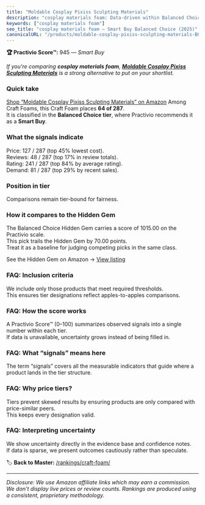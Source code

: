 ```yaml
---
title: "Moldable Cosplay Pixiss Sculpting Materials"
description: "cosplay materials foam: Data-driven within Balanced Choice ranking using the Practivio Score™. Positioned by quality, value, demand, findability, momentum."
keywords: ["cosplay materials foam"]
seo_title: "cosplay materials foam — Smart Buy Balanced Choice (2025)"
canonicalURL: "/products/moldable-cosplay-pixiss-sculpting-materials-B082P7MWR2/"
---
```


**🏆 Practivio Score™:** 945 — _Smart Buy_


*If you're comparing **cosplay materials foam**, **[Moldable Cosplay Pixiss Sculpting Materials](https://www.amazon.com/dp/B082P7MWR2?tag=practivio-20)** is a strong alternative to put on your shortlist.*
### Quick take
[Shop “Moldable Cosplay Pixiss Sculpting Materials” on Amazon](https://www.amazon.com/dp/B082P7MWR2?tag=practivio-20)
Among Craft Foams, this Craft Foam places **64 of 287**.  
It is classified in the **Balanced Choice tier**, where Practivio recommends it as a **Smart Buy**.

### What the signals indicate
Price: 127 / 287 (top 45% lowest cost).  
Reviews: 48 / 287 (top 17% in review totals).  
Rating: 241 / 287 (top 84% by average rating).  
Demand: 81 / 287 (top 29% by recent sales).

### Position in tier
Comparisons remain tier-bound for fairness.

### How it compares to the Hidden Gem
The Balanced Choice Hidden Gem carries a score of 1015.00 on the Practivio scale.  
This pick trails the Hidden Gem by 70.00 points.  
Treat it as a baseline for judging competing picks in the same class.  

See the Hidden Gem on Amazon → [View listing](https://www.amazon.com/dp/B0927HTJ6B?tag=practivio-20)

### FAQ: Inclusion criteria
We include only those products that meet required thresholds.  
This ensures tier designations reflect apples-to-apples comparisons.

### FAQ: How the score works
A Practivio Score™ (0–100) summarizes observed signals into a single number within each tier.  
If data is unavailable, uncertainty grows instead of being filled in.

### FAQ: What “signals” means here
The term “signals” covers all the measurable indicators that guide where a product lands in the tier structure.

### FAQ: Why price tiers?
Tiers prevent skewed results by ensuring products are only compared with price-similar peers.  
This keeps every designation valid.

### FAQ: Interpreting uncertainty
We show uncertainty directly in the evidence base and confidence notes.  
If data is sparse, we present outcomes cautiously rather than speculate.


🏷️ **Back to Master:** [/rankings/craft-foam/](/rankings/craft-foam/)

---
_Disclosure: We use Amazon affiliate links which may earn a commission. We don’t display live prices or review counts. Rankings are produced using a consistent, proprietary methodology._
